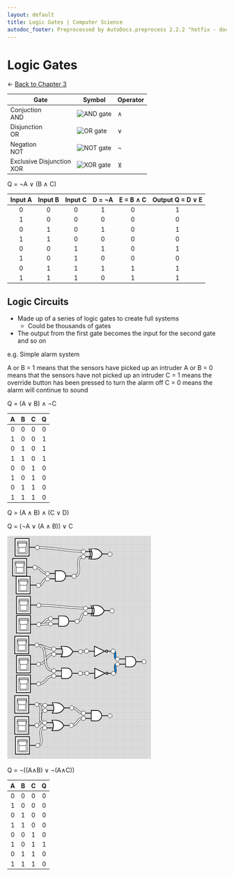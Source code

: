 ```yaml
---
layout: default
title: Logic Gates | Computer Science
autodoc_footer: Preprocessed by AutoDocs.preprocess 2.2.2 "hotfix - documents *actually* actually work now" ⓒ Starwort, 2020
---
```


# Logic Gates

← [Back to Chapter 3](./index.html)

Gate | Symbol | Operator
--- | --- | ---
Conjuction<br>AND | ![AND gate](https://upload.wikimedia.org/wikipedia/commons/thumb/b/b9/AND_ANSI_Labelled.svg/120px-AND_ANSI_Labelled.svg.png) | ∧
Disjunction<br>OR | ![OR gate](https://upload.wikimedia.org/wikipedia/commons/thumb/1/16/OR_ANSI_Labelled.svg/120px-OR_ANSI_Labelled.svg.png) | ∨
Negation<br>NOT | ![NOT gate](https://upload.wikimedia.org/wikipedia/commons/thumb/6/60/NOT_ANSI_Labelled.svg/120px-NOT_ANSI_Labelled.svg.png) | ¬
Exclusive Disjunction<br>XOR | ![XOR gate](https://upload.wikimedia.org/wikipedia/commons/thumb/1/17/XOR_ANSI_Labelled.svg/120px-XOR_ANSI_Labelled.svg.png) | ⊻

Q = ¬A ∨ (B ∧ C)

Input A | Input B | Input C | D = ¬A | E = B ∧ C | Output Q = D ∨ E
:---: | :---: | :---: | :---: | :---: | :---:
0 | 0 | 0 | 1 | 0 | 1
1 | 0 | 0 | 0 | 0 | 0
0 | 1 | 0 | 1 | 0 | 1
1 | 1 | 0 | 0 | 0 | 0
0 | 0 | 1 | 1 | 0 | 1
1 | 0 | 1 | 0 | 0 | 0
0 | 1 | 1 | 1 | 1 | 1
1 | 1 | 1 | 0 | 1 | 1

## Logic Circuits

- Made up of a series of logic gates to create full systems
  - Could be thousands of gates
- The output from the first gate becomes the input for the second gate and so on

e.g. Simple alarm system

A or B = 1 means that the sensors have picked up an intruder
A or B = 0 means that the sensors have not picked up an intruder
C = 1 means the override button has been pressed to turn the alarm off
C = 0 means the alarm will continue to sound

Q = (A ∨ B) ∧ ¬C

  A |   B |   C |   Q
:-: | :-: | :-: | :-:
  0 |   0 |   0 |   0
  1 |   0 |   0 |   1
  0 |   1 |   0 |   1
  1 |   1 |   0 |   1
  0 |   0 |   1 |   0
  1 |   0 |   1 |   0
  0 |   1 |   1 |   0
  1 |   1 |   1 |   0

Q = (A ∧ B) ∧ (C ∨ D)

Q = (¬A ∨ (A ∧ B)) ∨ C

![Q = A ⊻ (B ∧ C), Q = A ⊻ (B ∧ B), Q = ¬(A ∨ B) ∧ ¬(A ∧ C), Q = (A ∨ B) ∧ (A ∨ C)](./gates.png)

Q = ¬((A∧B) ∨ ¬(A∧C))

 A | B | C | Q
:-:|:-:|:-:|:-:
 0 | 0 | 0 | 0
 1 | 0 | 0 | 0
 0 | 1 | 0 | 0
 1 | 1 | 0 | 0
 0 | 0 | 1 | 0
 1 | 0 | 1 | 1
 0 | 1 | 1 | 0
 1 | 1 | 1 | 0
